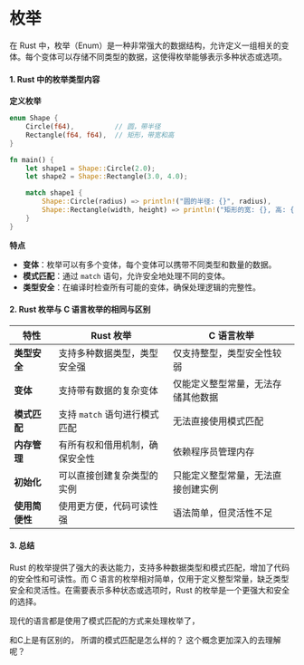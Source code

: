 # 枚举

在 Rust 中，枚举（Enum）是一种非常强大的数据结构，允许定义一组相关的变体。每个变体可以存储不同类型的数据，这使得枚举能够表示多种状态或选项。

#### 1. **Rust 中的枚举类型内容**

**定义枚举**

```rust
enum Shape {
    Circle(f64),          // 圆，带半径
    Rectangle(f64, f64),  // 矩形，带宽和高
}

fn main() {
    let shape1 = Shape::Circle(2.0);
    let shape2 = Shape::Rectangle(3.0, 4.0);

    match shape1 {
        Shape::Circle(radius) => println!("圆的半径: {}", radius),
        Shape::Rectangle(width, height) => println!("矩形的宽: {}, 高: {}", width, height),
    }
}
```

**特点**

* **变体**：枚举可以有多个变体，每个变体可以携带不同类型和数量的数据。
* **模式匹配**：通过 `match` 语句，允许安全地处理不同的变体。
* **类型安全**：在编译时检查所有可能的变体，确保处理逻辑的完整性。

#### 2. **Rust 枚举与 C 语言枚举的相同与区别**

| 特性        | Rust 枚举             | C 语言枚举            |
| --------- | ------------------- | ----------------- |
| **类型安全**  | 支持多种数据类型，类型安全强      | 仅支持整型，类型安全性较弱     |
| **变体**    | 支持带有数据的复杂变体         | 仅能定义整型常量，无法存储其他数据 |
| **模式匹配**  | 支持 `match` 语句进行模式匹配 | 无法直接使用模式匹配        |
| **内存管理**  | 有所有权和借用机制，确保安全性     | 依赖程序员管理内存         |
| **初始化**   | 可以直接创建复杂类型的实例       | 只能定义整型常量，无法直接创建实例 |
| **使用简便性** | 使用更方便，代码可读性强        | 语法简单，但灵活性不足       |

#### 3. **总结**

Rust 的枚举提供了强大的表达能力，支持多种数据类型和模式匹配，增加了代码的安全性和可读性。而 C 语言的枚举相对简单，仅用于定义整型常量，缺乏类型安全和灵活性。在需要表示多种状态或选项时，Rust 的枚举是一个更强大和安全的选择。



现代的语言都是使用了模式匹配的方式来处理枚举了，&#x20;

和C上是有区别的， 所谓的模式匹配是怎么样的？ 这个概念更加深入的去理解呢？

